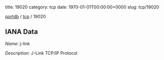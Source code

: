 title: 19020
category: tcp
date: 1970-01-01T00:00:00+0000
slug: tcp/19020

[portdb](/) / [tcp](/category/tcp.html) / 19020


## IANA Data

_Name:_ j-link

_Description:_ J-Link TCP/IP Protocol

